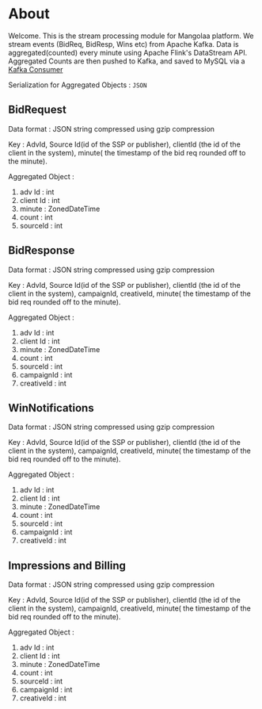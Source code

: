 # About

Welcome. This is the stream processing module for Mangolaa platform. We stream events (BidReq, BidResp, Wins etc) from Apache Kafka. Data is aggregated(counted) every minute using Apache Flink's DataStream API. Aggregated Counts are then pushed to Kafka, and saved to MySQL via a [Kafka Consumer](https://github.com/Adsizzlerlabs/mangolaa-kafkaconsumer-aggregations)


Serialization for Aggregated Objects : `JSON`
  

## BidRequest

Data format : JSON string compressed using gzip compression

Key : AdvId, Source Id(id of the SSP or publisher), clientId (the id of the client in the system), minute( the timestamp of the bid req rounded off to the minute).

Aggregated Object :

1. adv Id : int
2. client Id : int
3. minute : ZonedDateTime
4. count : int 
5. sourceId : int


## BidResponse

Data format : JSON string compressed using gzip compression

Key : AdvId, Source Id(id of the SSP or publisher), clientId (the id of the client in the system), campaignId, creativeId, minute( the timestamp of the bid req rounded off to the minute).

Aggregated Object :

1. adv Id : int
2. client Id : int
3. minute : ZonedDateTime
4. count : int 
5. sourceId : int
6. campaignId : int
7. creativeId : int

## WinNotifications

Data format : JSON string compressed using gzip compression

Key : AdvId, Source Id(id of the SSP or publisher), clientId (the id of the client in the system), campaignId, creativeId, minute( the timestamp of the bid req rounded off to the minute).

Aggregated Object :

1. adv Id : int
2. client Id : int
3. minute : ZonedDateTime
4. count : int 
5. sourceId : int
6. campaignId : int
7. creativeId : int


## Impressions and Billing

Data format : JSON string compressed using gzip compression

Key : AdvId, Source Id(id of the SSP or publisher), clientId (the id of the client in the system), campaignId, creativeId, minute( the timestamp of the bid req rounded off to the minute).

Aggregated Object :

1. adv Id : int
2. client Id : int
3. minute : ZonedDateTime
4. count : int 
5. sourceId : int
6. campaignId : int
7. creativeId : int